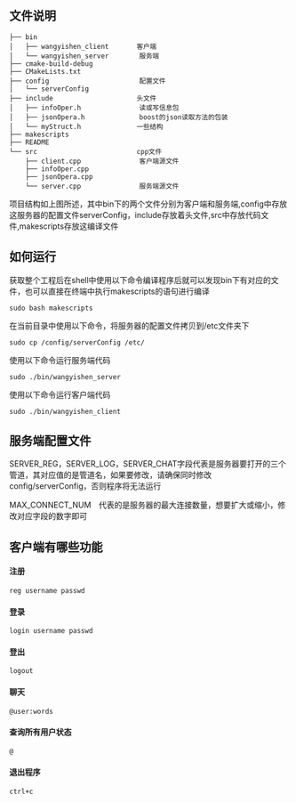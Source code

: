 ## 文件说明
```
├── bin
│   ├── wangyishen_client 		客户端
│   └── wangyishen_server　		服务端
├── cmake-build-debug
├── CMakeLists.txt
├── config　						配置文件
│   └── serverConfig
├── include						头文件
│   ├── infoOper.h　				读或写信息包
│   ├── jsonOpera.h　			boost的json读取方法的包装
│   └── myStruct.h 				一些结构
├── makescripts
├── README				
└── src 						cpp文件
    ├── client.cpp　				客户端源文件
    ├── infoOper.cpp
    ├── jsonOpera.cpp
    └── server.cpp　				服务端源文件
```
项目结构如上图所述，其中bin下的两个文件分别为客户端和服务端,config中存放这服务器的配置文件serverConfig，include存放着头文件,src中存放代码文件,makescripts存放这编译文件


## 如何运行
获取整个工程后在shell中使用以下命令编译程序后就可以发现bin下有对应的文件，也可以直接在终端中执行makescripts的语句进行编译

```
sudo bash makescripts
```

在当前目录中使用以下命令，将服务器的配置文件拷贝到/etc文件夹下

```
sudo cp /config/serverConfig /etc/
```
使用以下命令运行服务端代码

```
sudo ./bin/wangyishen_server
```

使用以下命令运行客户端代码

```
sudo ./bin/wangyishen_client
```

## 服务端配置文件

SERVER_REG，SERVER_LOG，SERVER_CHAT字段代表是服务器要打开的三个管道，其对应值的是管道名，如果要修改，请确保同时修改config/serverConfig，否则程序将无法运行

MAX_CONNECT_NUM　代表的是服务器的最大连接数量，想要扩大或缩小，修改对应字段的数字即可


## 客户端有哪些功能

#### 注册

```
reg username passwd
```

#### 登录

```
login username passwd
```

#### 登出
```
logout
```

#### 聊天
```
@user:words
```

#### 查询所有用户状态

```
@
```

#### 退出程序
```
ctrl+c
```